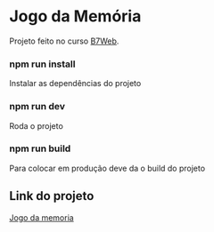 # Jogo da Memória

Projeto feito no curso [B7Web](https://b7web.com.br).

### npm run install

Instalar as dependências do projeto

### npm run dev

Roda o projeto

### npm run build

Para colocar em produção deve da o build do projeto

## Link do projeto
[Jogo da memoria](jogo-da-memoria-99o9rz1qy-fernandoribeirosilva.vercel.app)